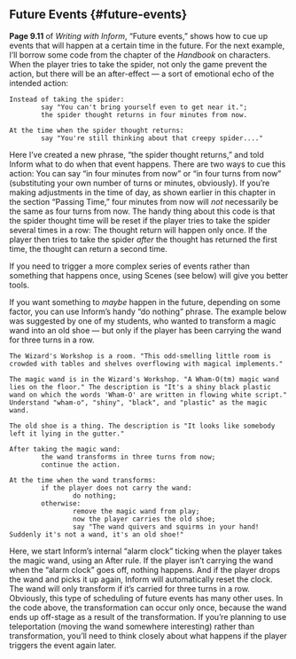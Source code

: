 ## Future Events {#future-events}

**Page 9.11** of _Writing with Inform_, “Future events,” shows how to cue up events that will happen at a certain time in the future. For the next example, I’ll borrow some code from the chapter of the _Handbook_ on characters. When the player tries to take the spider, not only the game prevent the action, but there will be an after-effect — a sort of emotional echo of the intended action:

```inform7
Instead of taking the spider:
        say "You can't bring yourself even to get near it.";
        the spider thought returns in four minutes from now.

At the time when the spider thought returns:
        say "You're still thinking about that creepy spider...."
```

Here I’ve created a new phrase, “the spider thought returns,” and told Inform what to do when that event happens. There are two ways to cue this action: You can say “in four minutes from now” or “in four turns from now” (substituting your own number of turns or minutes, obviously). If you’re making adjustments in the time of day, as shown earlier in this chapter in the section “Passing Time,” four minutes from now will _not_ necessarily be the same as four turns from now. The handy thing about this code is that the spider thought time will be reset if the player tries to take the spider several times in a row: The thought return will happen only once. If the player then tries to take the spider _after_ the thought has returned the first time, the thought can return a second time.

If you need to trigger a more complex series of events rather than something that happens once, using Scenes (see below) will give you better tools.

If you want something to _maybe_ happen in the future, depending on some factor, you can use Inform’s handy “do nothing” phrase. The example below was suggested by one of my students, who wanted to transform a magic wand into an old shoe — but only if the player has been carrying the wand for three turns in a row.

```inform7
The Wizard's Workshop is a room. "This odd-smelling little room is crowded with tables and shelves overflowing with magical implements."

The magic wand is in the Wizard's Workshop. "A Wham-O(tm) magic wand lies on the floor." The description is "It's a shiny black plastic wand on which the words 'Wham-O' are written in flowing white script." Understand "wham-o", "shiny", "black", and "plastic" as the magic wand.

The old shoe is a thing. The description is "It looks like somebody left it lying in the gutter."

After taking the magic wand:
        the wand transforms in three turns from now;
        continue the action.

At the time when the wand transforms:
        if the player does not carry the wand:
                do nothing;
        otherwise:
                remove the magic wand from play;
                now the player carries the old shoe;
                say "The wand quivers and squirms in your hand! Suddenly it's not a wand, it's an old shoe!"
```

Here, we start Inform’s internal “alarm clock” ticking when the player takes the magic wand, using an After rule. If the player isn’t carrying the wand when the “alarm clock” goes off, nothing happens. And if the player drops the wand and picks it up again, Inform will automatically reset the clock. The wand will only transform if it’s carried for three turns in a row. Obviously, this type of scheduling of future events has many other uses. In the code above, the transformation can occur only once, because the wand ends up off-stage as a result of the transformation. If you’re planning to use teleportation (moving the wand somewhere interesting) rather than transformation, you’ll need to think closely about what happens if the player triggers the event again later.
